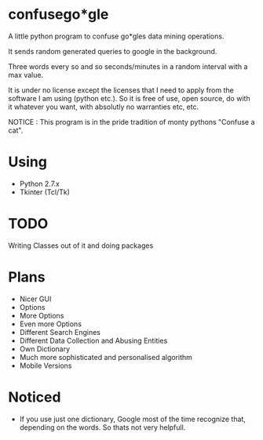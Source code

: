 confusego*gle
=============

A little python program to confuse go*gles data mining operations. 

It sends random generated queries to google in the background. 

Three words every so and so seconds/minutes in a random interval with a max value.

It is under no license except the licenses that I need to apply from the software I am using (python etc.).
So it is free of use, open source, do with it whatever you want, with absolutly no warranties etc, etc.

NOTICE : This program is in the pride tradition of monty pythons "Confuse a cat".

Using
=====

- Python 2.7.x
- Tkinter (Tcl/Tk)

TODO
====

Writing Classes out of it and doing packages 

Plans
=======

- Nicer GUI
- Options
- More Options
- Even more Options
- Different Search Engines
- Different Data Collection and Abusing Entities
- Own Dictionary 
- Much more sophisticated and personalised algorithm
- Mobile Versions

Noticed
=======

- If you use just one dictionary, Google most of the time recognize that, depending on the words.
  So thats not very helpfull.



